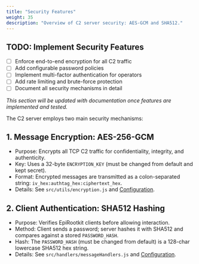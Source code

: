 ```yaml
---
title: "Security Features"
weight: 35
description: "Overview of C2 server security: AES-GCM and SHA512."
---
```


## TODO: Implement Security Features

- [ ] Enforce end-to-end encryption for all C2 traffic
- [ ] Add configurable password policies
- [ ] Implement multi-factor authentication for operators
- [ ] Add rate limiting and brute-force protection
- [ ] Document all security mechanisms in detail

_This section will be updated with documentation once features are implemented and tested._

The C2 server employs two main security mechanisms:

## 1. Message Encryption: AES-256-GCM

*   Purpose: Encrypts all TCP C2 traffic for confidentiality, integrity, and authenticity.
*   Key: Uses a 32-byte `ENCRYPTION_KEY` (must be changed from default and kept secret).
*   Format: Encrypted messages are transmitted as a colon-separated string: `iv_hex:authtag_hex:ciphertext_hex`.
*   Details: See `src/utils/encryption.js` and [Configuration](./configuration).

## 2. Client Authentication: SHA512 Hashing

*   Purpose: Verifies EpiRootkit clients before allowing interaction.
*   Method: Client sends a password; server hashes it with SHA512 and compares against a stored `PASSWORD_HASH`.
*   Hash: The `PASSWORD_HASH` (must be changed from default) is a 128-char lowercase SHA512 hex string.
*   Details: See `src/handlers/messageHandlers.js` and [Configuration](./configuration).
